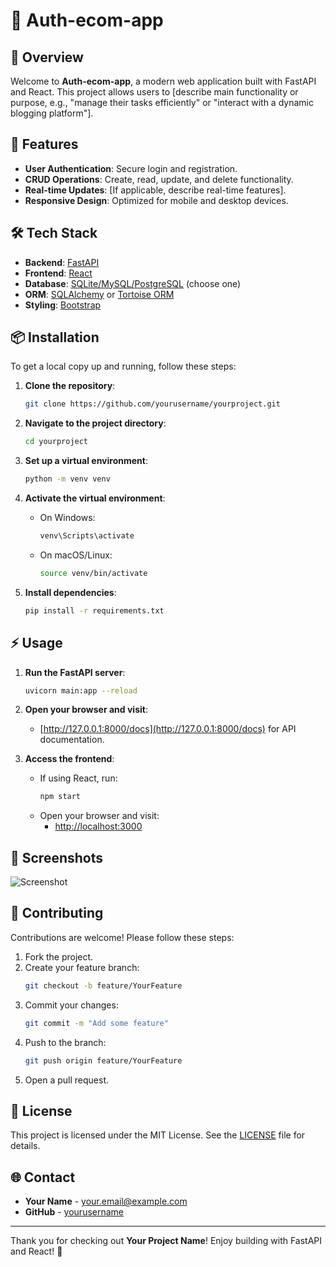 # 🚀 Auth-ecom-app

## 📖 Overview

Welcome to **Auth-ecom-app**, a modern web application built with FastAPI and React. This project allows users to [describe main functionality or purpose, e.g., "manage their tasks efficiently" or "interact with a dynamic blogging platform"].

## 🌟 Features

- **User Authentication**: Secure login and registration.
- **CRUD Operations**: Create, read, update, and delete functionality.
- **Real-time Updates**: [If applicable, describe real-time features].
- **Responsive Design**: Optimized for mobile and desktop devices.

## 🛠 Tech Stack

- **Backend**: [FastAPI](https://fastapi.tiangolo.com/)
- **Frontend**: [React](https://reactjs.org/)
- **Database**: [SQLite/MySQL/PostgreSQL](https://www.sqlite.org/index.html) (choose one)
- **ORM**: [SQLAlchemy](https://www.sqlalchemy.org/) or [Tortoise ORM](https://tortoise-orm.readthedocs.io/en/latest/)
- **Styling**: [Bootstrap](https://getbootstrap.com/)

## 📦 Installation

To get a local copy up and running, follow these steps:

1. **Clone the repository**:
    ```bash
    git clone https://github.com/yourusername/yourproject.git
    ```

2. **Navigate to the project directory**:
    ```bash
    cd yourproject
    ```

3. **Set up a virtual environment**:
    ```bash
    python -m venv venv
    ```

4. **Activate the virtual environment**:
    - On Windows:
        ```bash
        venv\Scripts\activate
        ```
    - On macOS/Linux:
        ```bash
        source venv/bin/activate
        ```

5. **Install dependencies**:
    ```bash
    pip install -r requirements.txt
    ```

## ⚡ Usage

1. **Run the FastAPI server**:
    ```bash
    uvicorn main:app --reload
    ```

2. **Open your browser and visit**:
    - [http://127.0.0.1:8000/docs](http://127.0.0.1:8000/docs) for API documentation.

3. **Access the frontend**:
    - If using React, run:
      ```bash
      npm start
      ```
    - Open your browser and visit:
      - [http://localhost:3000](http://localhost:3000)

## 📸 Screenshots

![Screenshot](link_to_screenshot.png)

## 🤝 Contributing

Contributions are welcome! Please follow these steps:

1. Fork the project.
2. Create your feature branch:
    ```bash
    git checkout -b feature/YourFeature
    ```
3. Commit your changes:
    ```bash
    git commit -m "Add some feature"
    ```
4. Push to the branch:
    ```bash
    git push origin feature/YourFeature
    ```
5. Open a pull request.

## 📝 License

This project is licensed under the MIT License. See the [LICENSE](LICENSE) file for details.

## 🌐 Contact

- **Your Name** - [your.email@example.com](mailto:your.email@example.com)
- **GitHub** - [yourusername](https://github.com/yourusername)

---

Thank you for checking out **Your Project Name**! Enjoy building with FastAPI and React! 🎉
